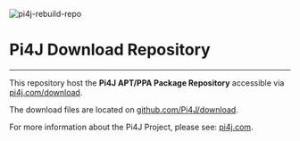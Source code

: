 ![pi4j-rebuild-repo](https://github.com/Pi4J/download/workflows/pi4j-rebuild-repo/badge.svg)

# Pi4J Download Repository

---

This repository host the **Pi4J APT/PPA Package Repository** accessible via [pi4j.com/download](https://pi4j.com/download).

The download files are located on [github.com/Pi4J/download](https://github.com/Pi4J/download).

For more information about the Pi4J Project, please see: [pi4j.com](https://pi4j.com/).

